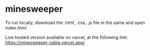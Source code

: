 # minesweeper

To run locally, download the .html, .css, .js file in the same and open index.html

Live hosted version available on varcel, at the following link:
https://minesweeper-sable.vercel.app/

